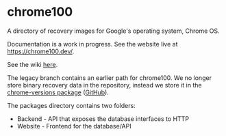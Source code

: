 # chrome100

A directory of recovery images for Google's operating system, Chrome OS.

Documentation is a work in progress. See the website live at https://chrome100.dev/.

See the wiki [here](https://github.com/e9x/chrome100/wiki).

The legacy branch contains an earlier path for chrome100. We no longer store binary recovery data in the repository, instead we store it in the [chrome-versions package](https://www.npmjs.com/package/chrome-versions) ([GitHub](https://github.com/e9x/chrome-versions)).

The packages directory contains two folders:

- Backend - API that exposes the database interfaces to HTTP
- Website - Frontend for the database/API
